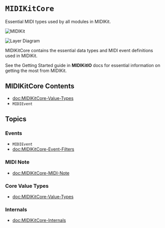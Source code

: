 # ``MIDIKitCore``

Essential MIDI types used by all modules in MIDIKit.

![MIDIKit](midikit-banner.png)

![Layer Diagram](midikitcore-diagram.svg)

MIDIKitCore contains the essential data types and MIDI event definitions used in MIDIKit.

See the Getting Started guide in **MIDIKitIO** docs for essential information on getting the most from MIDIKit.

## MIDIKitCore Contents

- <doc:MIDIKitCore-Value-Types>
- ``MIDIEvent``

## Topics

### Events

- ``MIDIEvent``
- <doc:MIDIKitCore-Event-Filters>

### MIDI Note

- <doc:MIDIKitCore-MIDI-Note>

### Core Value Types

- <doc:MIDIKitCore-Value-Types>

### Internals

- <doc:MIDIKitCore-Internals>
